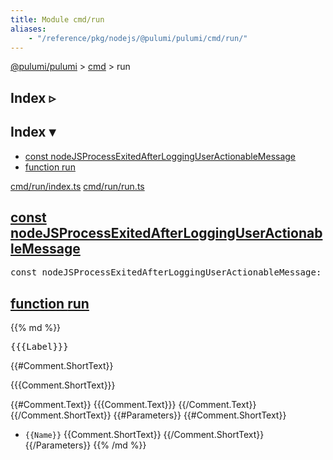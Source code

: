 ```yaml
---
title: Module cmd/run
aliases:
    - "/reference/pkg/nodejs/@pulumi/pulumi/cmd/run/"
---
```


<!-- WARNING: this page was generated by a tool. Do not edit it by hand. -->
<!-- To change it, please see https://github.com/pulumi/docs/tree/master/tools/tscdocgen. -->

<a href="../../">@pulumi/pulumi</a> &gt; <a href="../">cmd</a> &gt; run

<div class="toggleVisible">
<div class="collapsed">
<h2 class="pdoc-module-header toggleButton" title="Click to show Index">Index ▹</h2>
</div>
<div class="expanded">
<h2 class="pdoc-module-header toggleButton" title="Click to hide Index">Index ▾</h2>
<div class="pdoc-module-contents">
<ul>
<li><a href="#nodeJSProcessExitedAfterLoggingUserActionableMessage">const nodeJSProcessExitedAfterLoggingUserActionableMessage</a></li>
<li><a href="#run">function run</a></li>
</ul>

<a href="https://github.com/pulumi/pulumi/blob/f6c25b7d2dd881ef892ce03b5cf1ca579b8c71e4/sdk/nodejs/cmd/run/index.ts">cmd/run/index.ts</a> <a href="https://github.com/pulumi/pulumi/blob/f6c25b7d2dd881ef892ce03b5cf1ca579b8c71e4/sdk/nodejs/cmd/run/run.ts">cmd/run/run.ts</a> 
</div>
</div>
</div>


<h2 class="pdoc-module-header" id="nodeJSProcessExitedAfterLoggingUserActionableMessage">
<a class="pdoc-member-name" href="https://github.com/pulumi/pulumi/blob/f6c25b7d2dd881ef892ce03b5cf1ca579b8c71e4/sdk/nodejs/cmd/run/index.ts#L47">const <b>nodeJSProcessExitedAfterLoggingUserActionableMessage</b></a>
</h2>
<div class="pdoc-module-contents">
<pre class="highlight"><span class='kd'>const</span> nodeJSProcessExitedAfterLoggingUserActionableMessage: 32 = <span class='s2'>32</span>;</pre>
</div>
<h2 class="pdoc-module-header" id="run">
<a class="pdoc-member-name" href="https://github.com/pulumi/pulumi/blob/f6c25b7d2dd881ef892ce03b5cf1ca579b8c71e4/sdk/nodejs/cmd/run/run.ts#L134">function <b>run</b></a>
</h2>
<div class="pdoc-module-contents">
{{% md %}}

<pre class="highlight">{{{Label}}}</pre>

{{#Comment.ShortText}}

{{{Comment.ShortText}}}

{{#Comment.Text}}
{{{Comment.Text}}}
{{/Comment.Text}}
{{/Comment.ShortText}}
{{#Parameters}}
{{#Comment.ShortText}}
* `{{Name}}` {{Comment.ShortText}}
{{/Comment.ShortText}}
{{/Parameters}}
{{% /md %}}
</div>

